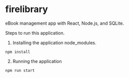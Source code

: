 # firelibrary
eBook management app with React, Node.js, and SQLite.

Steps to run this application.

1. Installing the application node_modules.
```
npm install
```

2. Running the application
```
npm run start
```
